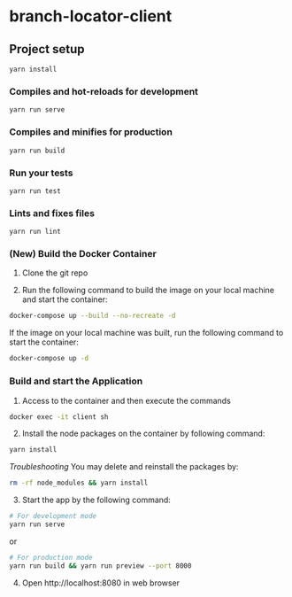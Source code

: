 # branch-locator-client

## Project setup
```
yarn install
```

### Compiles and hot-reloads for development
```
yarn run serve
```

### Compiles and minifies for production
```
yarn run build
```

### Run your tests
```
yarn run test
```

### Lints and fixes files
```
yarn run lint
```

### (New) Build the Docker Container

1. Clone the git repo

2. Run the following command to build the image on your local machine and start the container:

```bash
docker-compose up --build --no-recreate -d
```

If the image on your local machine was built, run the following command to start the container:

```bash
docker-compose up -d
```

### Build and start the Application

1. Access to the container and then execute the commands

```bash
docker exec -it client sh
```

2. Install the node packages on the container by following command:

```bash
yarn install
```

<i>Troubleshooting</i> You may delete and reinstall the packages by:

```bash
rm -rf node_modules && yarn install
```

3. Start the app by the following command:

```bash
# For development mode
yarn run serve
```

or

```bash
# For production mode
yarn run build && yarn run preview --port 8000
```

4. Open http://localhost:8080 in web browser